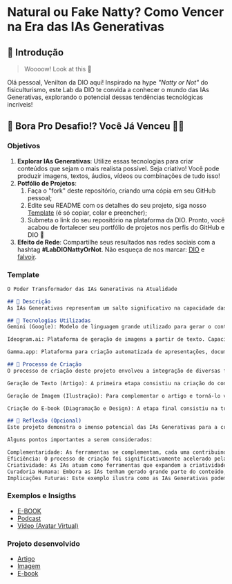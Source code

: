 # Natural ou Fake Natty? Como Vencer na Era das IAs Generativas

## 🚀 Introdução

> Woooow! Look at this 👀

Olá pessoal, Venilton da DIO aqui! Inspirado na hype _"Natty or Not"_ do fisiculturismo, este Lab da DIO te convida a conhecer o mundo das IAs Generativas, explorando o potencial dessas tendências tecnológicas incríveis!

## 🎯 Bora Pro Desafio!? Você Já Venceu 💪🤓

### Objetivos

1. **Explorar IAs Generativas**: Utilize essas tecnologias para criar conteúdos que sejam o mais realista possível. Seja criativo! Você pode produzir imagens, textos, áudios, vídeos ou combinações de tudo isso!
1. **Potfólio de Projetos**:
    1. Faça o "fork" deste repositório, criando uma cópia em seu GitHub pessoal;
    2. Edite seu README com os detalhes do seu projeto, siga nosso [Template](#template) (é só copiar, colar e preencher);
    3. Submeta o link do seu repositório na plataforma da DIO. Pronto, você acabou de fortalecer seu portfólio de projetos nos perfis do GitHub e DIO 🚀
1. **Efeito de Rede**: Compartilhe seus resultados nas redes sociais com a hashtag **#LabDIONattyOrNot**. Não esqueça de nos marcar: [DIO](https://www.linkedin.com/school/dio-makethechange) e [falvojr](https://www.linkedin.com/in/falvojr).

### Template

```markdown
O Poder Transformador das IAs Generativas na Atualidade 

## 📒 Descrição
As IAs Generativas representam um salto significativo na capacidade das máquinas de criar. Este trabalho investiga como esses modelos estão gerando conteúdo original, desde textos e imagens até música e código, impulsionando a criatividade humana e abrindo caminho para novas formas de expressão e inovação em diversos campos.

## 🤖 Tecnologias Utilizadas
Gemini (Google): Modelo de linguagem grande utilizado para gerar o conteúdo textual (artigo). Capacidades: geração de texto, compreensão de linguagem natural, resposta a perguntas, tradução, etc.

Ideogram.ai: Plataforma de geração de imagens a partir de texto. Capacidades: criação de imagens originais com base em descrições textuais, diferentes estilos artísticos, etc.

Gamma.app: Plataforma para criação automatizada de apresentações, documentos e e-books. Capacidades: diagramação automática, design de layout, formatação de texto e imagens, exportação para diferentes formatos.

## 🧐 Processo de Criação
O processo de criação deste projeto envolveu a integração de diversas ferramentas de Inteligência Artificial Generativa, cada uma especializada em um tipo de mídia, para produzir um conteúdo rico e abrangente. As etapas principais foram:

Geração de Texto (Artigo): A primeira etapa consistiu na criação do conteúdo textual principal, um artigo, utilizando o Gemini. O Gemini, como um modelo de linguagem grande desenvolvido pelo Google, foi capaz de gerar um texto coerente, informativo e adaptado ao tema central do projeto.

Geração de Imagem (Ilustração): Para complementar o artigo e torná-lo visualmente atraente, foi utilizada a plataforma Ideogram.ai. Essa ferramenta, especializada em geração de imagens a partir de prompts de texto, permitiu criar uma ilustração que representa visualmente os conceitos abordados no artigo. O processo envolveu a experimentação com diferentes prompts até se obter uma imagem que atendesse aos objetivos estéticos e comunicativos.

Criação do E-book (Diagramação e Design): A etapa final consistiu na transformação do artigo e da imagem em um e-book completo, utilizando o Gamma.app. Essa plataforma automatiza o processo de design e diagramação de e-books, permitindo a criação rápida e eficiente de um material visualmente agradável e profissional. O Gamma.app cuidou da formatação, layout, inclusão da imagem e organização do conteúdo em um formato adequado para leitura digital.

## 💭 Reflexão (Opcional)
Este projeto demonstra o imenso potencial das IAs Generativas para a criação de conteúdo diversificado e integrado. A combinação de diferentes ferramentas permitiu automatizar tarefas que antes demandariam muito tempo e esforço, como a redação de um artigo, a criação de uma ilustração e a diagramação de um e-book.

Alguns pontos importantes a serem considerados:

Complementaridade: As ferramentas se complementam, cada uma contribuindo com sua especialidade para o resultado final.
Eficiência: O processo de criação foi significativamente acelerado pela automação proporcionada pelas IAs.
Criatividade: As IAs atuam como ferramentas que expandem a criatividade humana, oferecendo novas possibilidades de expressão e comunicação.
Curadoria Humana: Embora as IAs tenham gerado grande parte do conteúdo, a curadoria humana continua sendo essencial para direcionar o processo, refinar os resultados e garantir a qualidade final do trabalho. A escolha dos prompts, a seleção da imagem e a revisão do e-book foram etapas cruciais que exigiram intervenção humana.
Implicações Futuras: Este exemplo ilustra como as IAs Generativas podem transformar o fluxo de trabalho de criadores de conteúdo, educadores, profissionais de marketing e muitas outras áreas.
```

### Exemplos e Insigths

- [E-BOOK](/exemplos/E-BOOK.md)
- [Podcast](/exemplos/PODCAST.md)
- [Vídeo (Avatar Virtual)](/exemplos/VIDEO.md)

### Projeto desenvolvido

- [Artigo](/projeto/Artigo)
- [Imagem](/projeto/Imagem.md)
- [E-book](/projeto/E-book.md)


